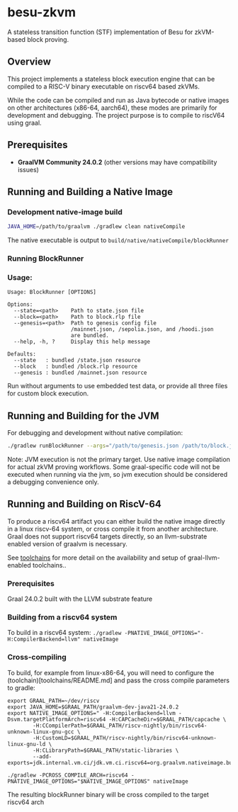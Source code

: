 # besu-zkvm

A stateless transition function (STF) implementation of Besu for zkVM-based block proving.

## Overview

This project implements a stateless block execution engine that can be compiled to a RISC-V binary executable on riscv64 based zkVMs. 

While the code can be compiled and run as Java bytecode or native images on other architectures (x86-64, aarch64), these modes are primarily for development and debugging. The project purpose is to compile to riscV64 using graal.

## Prerequisites
- **GraalVM Community 24.0.2** (other versions may have compatibility issues)

## Running and Building a Native Image

### Development native-image build

```bash
JAVA_HOME=/path/to/graalvm ./gradlew clean nativeCompile
```

The native executable is output to `build/native/nativeCompile/blockRunner`

### Running BlockRunner

### Usage:
```Starting BlockRunner .
Usage: BlockRunner [OPTIONS]

Options:
  --state=<path>    Path to state.json file
  --block=<path>    Path to block.rlp file
  --genesis=<path>  Path to genesis config file
                    /mainnet.json, /sepolia.json, and /hoodi.json
                    are bundled. 
  --help, -h, ?     Display this help message

Defaults:
  --state   : bundled /state.json resource
  --block   : bundled /block.rlp resource
  --genesis : bundled /mainnet.json resource
```

Run without arguments to use embedded test data, or provide all three files for custom block execution.

## Running and Building for the JVM

For debugging and development without native compilation:

```bash
./gradlew runBlockRunner --args="/path/to/genesis.json /path/to/block.json /path/to/witness.json"
```

Note: JVM execution is not the primary target. Use native image compilation for actual zkVM proving workflows.  Some graal-specific code will not be executed when running via the jvm, so jvm execution should be considered a debugging convenience only.


## Running and Building on RiscV-64

To produce a riscv64 artifact you can either build the native image directly in a linux riscv-64 system, or cross compile it from another architecture.   Graal does not support riscv64 targets directly, so an llvm-substrate enabled version of graalvm is necessary.  

See [toolchains](toolchains/README.md) for more detail on the availability and setup of graal-llvm-enabled toolchains..

### Prerequisites
Graal 24.0.2 built with the LLVM substrate feature 


### Building from a riscv64 system 
To build in a riscv64 system:
`./gradlew -PNATIVE_IMAGE_OPTIONS="-H:CompilerBackend=llvm" nativeImage`

### Cross-compiling 
To build, for example from linux-x86-64, you will need to configure the (toolchain)[toolchains/README.md] and pass the cross compile parameters to gradle:
```
export GRAAL_PATH=~/dev/riscv
export JAVA_HOME=$GRAAL_PATH/graalvm-dev-java21-24.0.2
export NATIVE_IMAGE_OPTIONS=" -H:CompilerBackend=llvm -Dsvm.targetPlatformArch=riscv64 -H:CAPCacheDir=$GRAAL_PATH/capcache \
        -H:CCompilerPath=$GRAAL_PATH/riscv-nightly/bin/riscv64-unknown-linux-gnu-gcc \
        -H:CustomLD=$GRAAL_PATH/riscv-nightly/bin/riscv64-unknown-linux-gnu-ld \
        -H:CLibraryPath=$GRAAL_PATH/static-libraries \
        --add-exports=jdk.internal.vm.ci/jdk.vm.ci.riscv64=org.graalvm.nativeimage.builder
        
./gradlew -PCROSS_COMPILE_ARCH=riscv64 -PNATIVE_IMAGE_OPTIONS="$NATIVE_IMAGE_OPTIONS" nativeImage
```

The resulting blockRunner binary will be cross compiled to the target riscv64 arch




